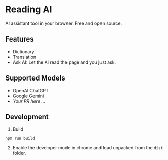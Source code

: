 # Reading AI

AI assistant tool in your browser. Free and open source.

## Features
- Dictionary
- Translation
- Ask AI: Let the AI read the page and you just ask.

## Supported Models
- OpenAI ChatGPT
- Google Gemini
- *Your PR here ...*

## Development

1. Build
```
npm run build
```
2. Enable the developer mode in chrome and load unpacked from the `dist` folder.
